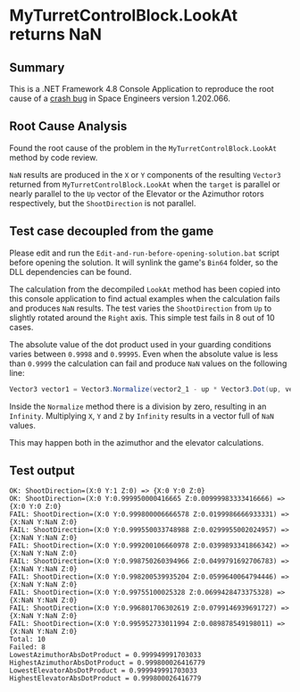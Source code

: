# MyTurretControlBlock.LookAt returns NaN 

## Summary

This is a .NET Framework 4.8 Console Application to reproduce the root cause of a [crash bug](https://support.keenswh.com/spaceengineers/pc/topic/27973-arithmeticexception-function-does-not-accept-floating-point-not-a-number-values) in Space Engineers version 1.202.066.

## Root Cause Analysis

Found the root cause of the problem in the `MyTurretControlBlock.LookAt` method by code review.

`NaN` results are produced in the `X` or `Y` components of the resulting `Vector3` returned
from `MyTurretControlBlock.LookAt` when the `target` is parallel or nearly parallel to the
`Up` vector of the Elevator or the Azimuthor rotors respectively, but the `ShootDirection` 
is not parallel.

## Test case decoupled from the game 

Please edit and run the `Edit-and-run-before-opening-solution.bat` script before opening the 
solution. It will synlink the game's `Bin64` folder, so the DLL dependencies can be found.

The calculation from the decompiled `LookAt` method has been copied into this console application
to find actual examples when the calculation fails and produces `NaN` results. The test varies the
`ShootDirection` from `Up` to slightly rotated around the `Right` axis. 
This simple test fails in 8 out of 10 cases.

The absolute value of the dot product used in your guarding conditions varies between 
`0.9998` and `0.99995`. Even when the absolute value is less than `0.9999` the calculation
can fail and produce `NaN` values on the following line:

```csharp
Vector3 vector1 = Vector3.Normalize(vector2_1 - up * Vector3.Dot(up, vector2_1));
```

Inside the `Normalize` method there is a division by zero, resulting in an `Infinity`. 
Multiplying `X`, `Y` and `Z` by `Infinity` results in a vector full of `NaN` values.

This may happen both in the azimuthor and the elevator calculations.

## Test output

```
OK: ShootDirection=(X:0 Y:1 Z:0) => {X:0 Y:0 Z:0}
OK: ShootDirection=(X:0 Y:0.999950000416665 Z:0.00999983333416666) => {X:0 Y:0 Z:0}
FAIL: ShootDirection=(X:0 Y:0.999800006666578 Z:0.0199986666933331) => {X:NaN Y:NaN Z:0}
FAIL: ShootDirection=(X:0 Y:0.999550033748988 Z:0.0299955002024957) => {X:NaN Y:NaN Z:0}
FAIL: ShootDirection=(X:0 Y:0.999200106660978 Z:0.0399893341866342) => {X:NaN Y:NaN Z:0}
FAIL: ShootDirection=(X:0 Y:0.998750260394966 Z:0.0499791692706783) => {X:NaN Y:NaN Z:0}
FAIL: ShootDirection=(X:0 Y:0.998200539935204 Z:0.0599640064794446) => {X:NaN Y:NaN Z:0}
FAIL: ShootDirection=(X:0 Y:0.99755100025328 Z:0.0699428473375328) => {X:NaN Y:NaN Z:0}
FAIL: ShootDirection=(X:0 Y:0.996801706302619 Z:0.0799146939691727) => {X:NaN Y:NaN Z:0}
FAIL: ShootDirection=(X:0 Y:0.995952733011994 Z:0.089878549198011) => {X:NaN Y:NaN Z:0}
Total: 10
Failed: 8
LowestAzimuthorAbsDotProduct = 0.999949991703033
HighestAzimuthorAbsDotProduct = 0.999800026416779
LowestElevatorAbsDotProduct = 0.999949991703033
HighestElevatorAbsDotProduct = 0.999800026416779
```